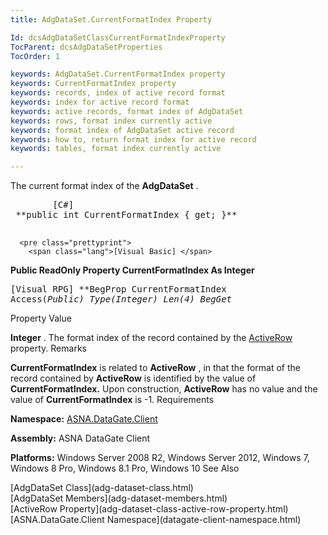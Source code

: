 ```yaml
---
title: AdgDataSet.CurrentFormatIndex Property

Id: dcsAdgDataSetClassCurrentFormatIndexProperty
TocParent: dcsAdgDataSetProperties
TocOrder: 1

keywords: AdgDataSet.CurrentFormatIndex property
keywords: CurrentFormatIndex property
keywords: records, index of active record format
keywords: index for active record format
keywords: active records, format index of AdgDataSet
keywords: rows, format index currently active
keywords: format index of AdgDataSet active record
keywords: how to, return format index for active record
keywords: tables, format index currently active

---
```


The current format index of the **AdgDataSet** .
<pre class="prettyprint">
        <span class="lang">[C#]</span>
 **public int CurrentFormatIndex { get; }** 
      </pre>
      <pre class="prettyprint">
        <span class="lang">[Visual Basic] </span>
 **Public ReadOnly Property CurrentFormatIndex As Integer** 
      </pre>
      <pre class="prettyprint">
        <span class="lang">[Visual RPG]</span>
 **BegProp CurrentFormatIndex Access(*Public) Type(*Integer) Len(4)
   BegGet** 
      </pre>

Property Value

**Integer** . The format index of the record contained by the [ ActiveRow](adg-dataset-class-active-row-property.html) property.
Remarks

**CurrentFormatIndex** is related to **ActiveRow** , in that the format of the record contained by **ActiveRow** is identified by the value of **CurrentFormatIndex.** Upon construction, **ActiveRow** has no value and the value of **CurrentFormatIndex** is -1.
Requirements

**Namespace:** [ASNA.DataGate.Client](datagate-client-namespace.html) 

**Assembly:** ASNA DataGate Client

**Platforms:** Windows Server 2008 R2, Windows Server 2012, Windows 7, Windows 8 Pro, Windows 8.1 Pro, Windows 10
See Also

<dl />
      [AdgDataSet Class](adg-dataset-class.html)
      <br />
      [AdgDataSet Members](adg-dataset-members.html)
      <br />
      [ActiveRow Property](adg-dataset-class-active-row-property.html)
      <br />
      [ASNA.DataGate.Client Namespace](datagate-client-namespace.html)

